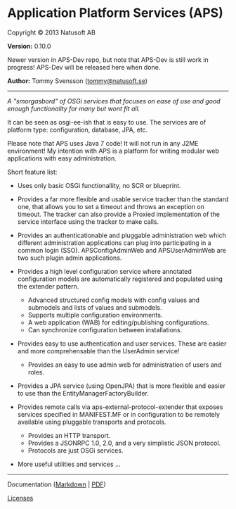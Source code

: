 # Application Platform Services (APS)

Copyright © 2013 Natusoft AB

__Version:__ 0.10.0

Newer version in APS-Dev repo, but note that APS-Dev is still work in progress! APS-Dev will be released here when done.

__Author:__ Tommy Svensson (tommy@natusoft.se)

---

_A "smorgasbord" of OSGi services that focuses on ease of use and good enough functionality for many but wont fit all._

It can be seen as osgi-ee-ish that is easy to use. The services are of platform type: configuration, database, JPA, etc.

Please note that APS uses Java 7 code! It will not run in any J2ME environment! My intention with APS is a platform for writing modular web applications with easy administration.

Short feature list:

* Uses only basic OSGi functionallity, no SCR or blueprint.

* Provides a far more flexible and usable service tracker than the standard one, that allows you to set a timeout and throws an exception on timeout. The tracker can also provide a Proxied implementation of the service interface using the tracker to make calls. 

* Provides an authenticationable and pluggable administration web which different administration applications can plug into participating in a common login (SSO). APSConfigAdminWeb and APSUserAdminWeb are two such plugin admin applications.

* Provides a high level configuration service where annotated configuration models are automatically registered and populated using the extender pattern. 
   * Advanced structured config models with config values and submodels and lists of values and submodels.
   * Supports multiple configuration environments.
   * A web application (WAB) for editing/publishing configurations.
   * Can synchronize configuration between installations.

* Provides easy to use authentication and user services. These are easier and more comprehensable than the UserAdmin service!
   * Provides an easy to use admin web for administration of users and roles.

* Provides a JPA service (using OpenJPA) that is more flexible and easier to use than the EntityManagerFactoryBuilder.

* Provides remote calls via aps-external-protocol-extender that exposes services specified in MANIFEST.MF or in configuration to be remotely available using pluggable transports and protocols. 
   * Provides an HTTP transport.
   * Provides a JSONRPC 1.0, 2.0, and a very simplistic JSON protocol.
   * Protocols are just OSGi services.

* More useful utilities and services ...

---

Documentation ([Markdown](https://github.com/tombensve/APS/blob/master/APS-UserGuide/docs/APS-UserGuide.md) | [PDF](https://github.com/tombensve/APS/blob/master/APS-UserGuide/docs/APS-UserGuide.pdf))

[Licenses](https://github.com/tombensve/APS/blob/master/lics/licenses.md)

